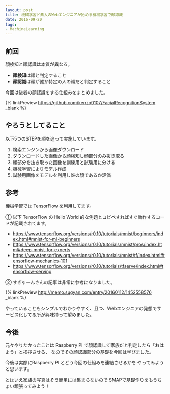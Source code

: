 ```yaml
---
layout: post
title: 機械学習ド素人のWebエンジニアが始める機械学習で顔認識
date: 2016-09-20
tags:
- MachineLearning
---
```



## 前回

顔検知と顔認識は本質が異なる。

- <b>顔検知</b>は顔と判定すること
- <b>顔認識</b>は顔が誰か特定の人の顔だと判定すること

今回は後者の顔認識をする仕組みをまとめました。

{% linkPreview https://github.com/kenzo0107/FacialRecognitionSystem _blank %}


## やろうとしてること

以下5つのSTEPを順を追って実施しています。

1. 検索エンジンから画像ダウンロード
2. ダウンロードした画像から顔検知し顔部分のみ抜き取る
3. 顔部分を抜き取った画像を訓練用と試験用に分ける
4. 機械学習によりモデル作成
5. 試験用画像をモデルを利用し誰の顔であるか評価

## 参考

機械学習では TensorFlow を利用してます。

① 以下 TensorFlow の Hello World 的な例題とコピペすればすぐ動作するコードが記載されてます。

- https://www.tensorflow.org/versions/r0.10/tutorials/mnist/beginners/index.html#mnist-for-ml-beginners
- https://www.tensorflow.org/versions/r0.10/tutorials/mnist/pros/index.html#deep-mnist-for-experts
- https://www.tensorflow.org/versions/r0.10/tutorials/mnist/tf/index.html#tensorflow-mechanics-101
- https://www.tensorflow.org/versions/r0.10/tutorials/tfserve/index.html#tensorflow-serving


② すぎゃーんさんの記事は非常に参考になりました。

{% linkPreview http://memo.sugyan.com/entry/20160112/1452558576 _blank %}

やっていることもシンプルでわかりやすく、且つ、Webエンジニアの発想でサービス化してる所が興味持って望めました。


## 今後

元々やりたかったことは
Raspberry PI で顔認識して家族だと判定したら「おはよう」と挨拶させる、
なのでその顔認識部分の基礎を今回は学びました。

今後は実際にRaspberry PI とどう今回の仕組みを連結させるかを
やってみようと思います。

とはいえ家族の写真はそう簡単には集まらないので
SMAPで基礎作りをもうちょい頑張ってみよう！
